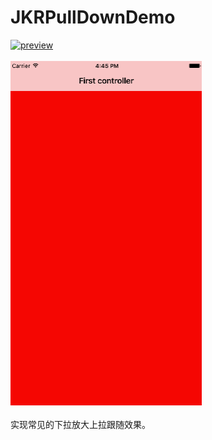 JKRPullDownDemo
==============
[![preview](https://travis-ci.org/Joker-388/MessageImageCategory.svg?branch=master)](http://www.jianshu.com/u/95d5ea0acd19)&nbsp;<br><br>
[![preview](https://github.com/Joker-388/JKRPullDownDemo/blob/master/navigationbar.gif)](http://www.jianshu.com/u/95d5ea0acd19)&nbsp;
<br><br>实现常见的下拉放大上拉跟随效果。
